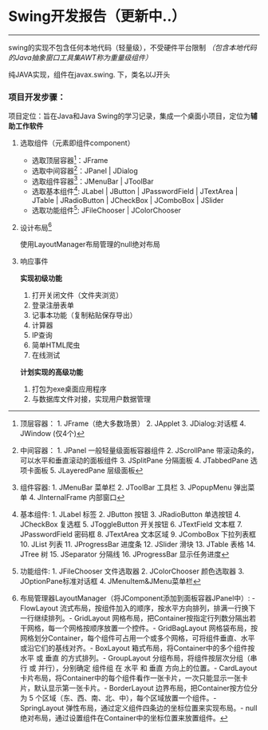 # Swing开发报告（更新中..）

---

swing的实现不包含任何本地代码（轻量级），不受硬件平台限制 *（包含本地代码的Java抽象窗口工具集AWT称为重量级组件）*

纯JAVA实现，组件在javax.swing. 下，类名以J开头


### 项目开发步骤：

项目定位：旨在Java和Java Swing的学习记录，集成一个桌面小项目，定位为**辅助工作软件**


1. 选取组件（元素即组件component）
   - 选取顶层容器[^1]：JFrame 
   - 选取中间容器[^2]：JPanel   | JDialog
   - 选取组件容器[^3]：JMenuBar   |   JToolBar
   - 选取基本组件[^4]: JLabel | JButton | JPasswordField  | JTextArea | JTable  | JRadioButton  | JCheckBox | JComboBox |  JSlider
   - 选取功能组件[^5]: JFileChooser   |   JColorChooser


2. 设计布局[^6]

   使用LayoutManager布局管理的null绝对布局
  
3. 响应事件

   **实现初级功能**
   1. 打开关闭文件（文件夹浏览）
   2. 登录注册表单
   3. 记事本功能（复制粘贴保存导出）
   4. 计算器
   5. IP查询
   6. 简单HTML爬虫
   7. 在线测试

   **计划实现的高级功能**
   1. 打包为exe桌面应用程序
   2. 与数据库文件对接，实现用户数据管理





[^1]:顶层容器： 1. JFrame（绝大多数场景） 2. JApplet 3. JDialog:对话框 4. JWindow   (仅4个)
[^2]:中间容器： 1. JPanel	一般轻量级面板容器组件  2. JScrollPane	带滚动条的，可以水平和垂直滚动的面板组件  3. JSplitPane	分隔面板  4. JTabbedPane	选项卡面板  5. JLayeredPane	层级面板
[^3]:组件容器:  1. JMenuBar	菜单栏 2.  JToolBar	工具栏 3.  JPopupMenu	弹出菜单 4. JInternalFrame	内部窗口
[^4]:基本组件:  1. JLabel	标签  2. JButton	按钮 3. JRadioButton 单选按钮  4. JCheckBox 复选框  5. JToggleButton 开关按钮  6. JTextField	文本框  7. JPasswordField	密码框  8. JTextArea 文本区域  9. JComboBox 下拉列表框  10. JList 列表  11. JProgressBar 进度条  12. JSlider 滑块  13. JTable 表格  14. JTree 树  15. JSeparator 分隔线  16. JProgressBar 显示任务进度
[^5]:功能组件:  1. JFileChooser 文件选取器  2. JColorChooser	颜色选取器 3. JOptionPane标准对话框 4. JMenuItem&JMenu菜单栏
[^6]:布局管理器LayoutManager（将JComponent添加到面板容器JPanel中）: -	FlowLayout	流式布局，按组件加入的顺序，按水平方向排列，排满一行换下一行继续排列。-	GridLayout	网格布局，把Container按指定行列数分隔出若干网格，每一个网格按顺序放置一个控件。-	GridBagLayout	网格袋布局，按网格划分Container，每个组件可占用一个或多个网格，可将组件垂直、水平或沿它们的基线对齐。-	BoxLayout	箱式布局，将Container中的多个组件按 水平 或 垂直 的方式排列。-	GroupLayout	分组布局，将组件按层次分组（串行 或 并行），分别确定 组件组 在 水平 和 垂直 方向上的位置。-	CardLayout	卡片布局，将Container中的每个组件看作一张卡片，一次只能显示一张卡片，默认显示第一张卡片。-	BorderLayout	边界布局，把Container按方位分为 5 个区域（东、西、南、北、中），每个区域放置一个组件。-	SpringLayout	弹性布局，通过定义组件四条边的坐标位置来实现布局。-	null	绝对布局，通过设置组件在Container中的坐标位置来放置组件。
